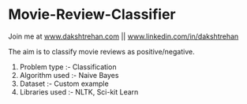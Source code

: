 # Movie-Review-Classifier

Join me at www.dakshtrehan.com || www.linkedin.com/in/dakshtrehan

The aim is to classify movie reviews as positive/negative.

1. Problem type :- Classification
2. Algorithm used :- Naive Bayes
3. Dataset :- Custom example
4. Libraries used :- NLTK, Sci-kit Learn
